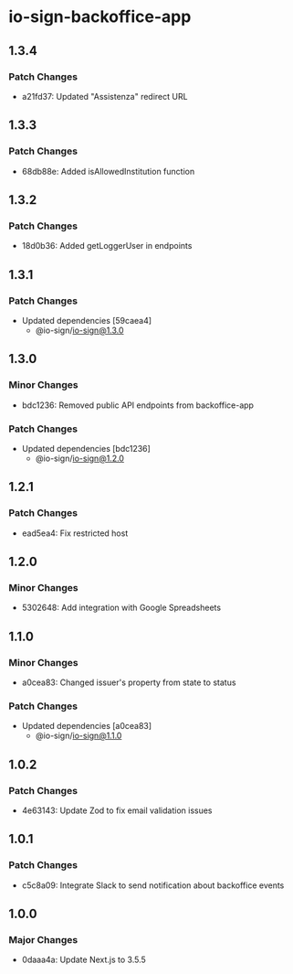 # io-sign-backoffice-app

## 1.3.4

### Patch Changes

- a21fd37: Updated "Assistenza" redirect URL

## 1.3.3

### Patch Changes

- 68db88e: Added isAllowedInstitution function

## 1.3.2

### Patch Changes

- 18d0b36: Added getLoggerUser in endpoints

## 1.3.1

### Patch Changes

- Updated dependencies [59caea4]
  - @io-sign/io-sign@1.3.0

## 1.3.0

### Minor Changes

- bdc1236: Removed public API endpoints from backoffice-app

### Patch Changes

- Updated dependencies [bdc1236]
  - @io-sign/io-sign@1.2.0

## 1.2.1

### Patch Changes

- ead5ea4: Fix restricted host

## 1.2.0

### Minor Changes

- 5302648: Add integration with Google Spreadsheets

## 1.1.0

### Minor Changes

- a0cea83: Changed issuer's property from state to status

### Patch Changes

- Updated dependencies [a0cea83]
  - @io-sign/io-sign@1.1.0

## 1.0.2

### Patch Changes

- 4e63143: Update Zod to fix email validation issues

## 1.0.1

### Patch Changes

- c5c8a09: Integrate Slack to send notification about backoffice events

## 1.0.0

### Major Changes

- 0daaa4a: Update Next.js to 3.5.5
